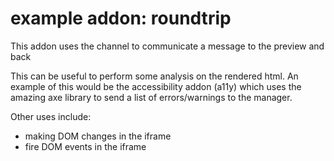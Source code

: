 # example addon: roundtrip

This addon uses the channel to communicate a message to the preview and back

This can be useful to perform some analysis on the rendered html.
An example of this would be the accessibility addon (a11y) which uses the amazing axe library to send a list of errors/warnings to the manager.

Other uses include: 
- making DOM changes in the iframe
- fire DOM events in the iframe
